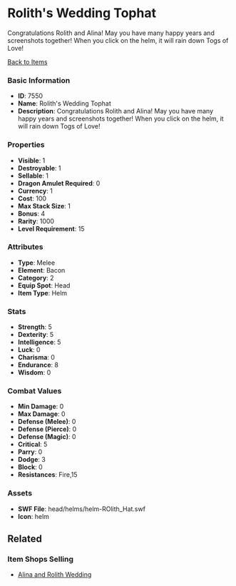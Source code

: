 # Rolith's Wedding Tophat

Congratulations Rolith and Alina! May you have many happy years and screenshots together!  When you click on the helm, it will rain down Togs of Love!

[Back to Items](../items.md)

### Basic Information

- **ID**: 7550
- **Name**: Rolith&#039;s Wedding Tophat
- **Description**: Congratulations Rolith and Alina! May you have many happy years and screenshots together!  When you click on the helm, it will rain down Togs of Love!

### Properties

- **Visible**: 1
- **Destroyable**: 1
- **Sellable**: 1
- **Dragon Amulet Required**: 0
- **Currency**: 1
- **Cost**: 100
- **Max Stack Size**: 1
- **Bonus**: 4
- **Rarity**: 1000
- **Level Requirement**: 15

### Attributes

- **Type**: Melee
- **Element**: Bacon
- **Category**: 2
- **Equip Spot**: Head
- **Item Type**: Helm

### Stats

- **Strength**: 5
- **Dexterity**: 5
- **Intelligence**: 5
- **Luck**: 0
- **Charisma**: 0
- **Endurance**: 8
- **Wisdom**: 0

### Combat Values

- **Min Damage**: 0
- **Max Damage**: 0
- **Defense (Melee)**: 0
- **Defense (Pierce)**: 0
- **Defense (Magic)**: 0
- **Critical**: 5
- **Parry**: 0
- **Dodge**: 3
- **Block**: 0
- **Resistances**: Fire,15

### Assets

- **SWF File**: head/helms/helm-ROlith_Hat.swf
- **Icon**: helm

## Related

### Item Shops Selling

- [Alina and Rolith Wedding](../item-shops/281-alina-and-rolith-wedding.md)


